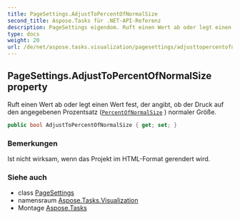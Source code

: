 ```yaml
---
title: PageSettings.AdjustToPercentOfNormalSize
second_title: Aspose.Tasks für .NET-API-Referenz
description: PageSettings eigendom. Ruft einen Wert ab oder legt einen Wert fest der angibt ob der Druck auf den angegebenen Prozentsatz PercentOfNormalSize  normaler Größe.
type: docs
weight: 20
url: /de/net/aspose.tasks.visualization/pagesettings/adjusttopercentofnormalsize/
---
```

## PageSettings.AdjustToPercentOfNormalSize property

Ruft einen Wert ab oder legt einen Wert fest, der angibt, ob der Druck auf den angegebenen Prozentsatz ([`PercentOfNormalSize`](../percentofnormalsize/) ) normaler Größe.

```csharp
public bool AdjustToPercentOfNormalSize { get; set; }
```

### Bemerkungen

Ist nicht wirksam, wenn das Projekt im HTML-Format gerendert wird.

### Siehe auch

* class [PageSettings](../)
* namensraum [Aspose.Tasks.Visualization](../../pagesettings/)
* Montage [Aspose.Tasks](../../../)


